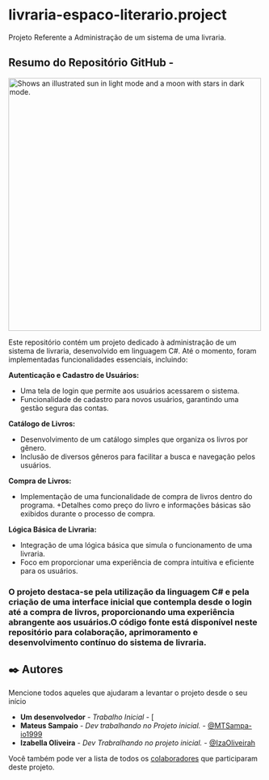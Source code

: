 # livraria-espaco-literario.project
Projeto Referente a Administração de um sistema de uma livraria.

## Resumo do Repositório GitHub - 

 <img widht=500 height=500 alt="Shows an illustrated sun in light mode and a moon with stars in dark mode." src="https://private-user-images.githubusercontent.com/123251786/287715682-e2852d5f-1194-4641-85e8-678bf45cf9df.png?jwt=eyJhbGciOiJIUzI1NiIsInR5cCI6IkpXVCJ9.eyJpc3MiOiJnaXRodWIuY29tIiwiYXVkIjoicmF3LmdpdGh1YnVzZXJjb250ZW50LmNvbSIsImtleSI6ImtleTEiLCJleHAiOjE3MDE2OTc1ODcsIm5iZiI6MTcwMTY5NzI4NywicGF0aCI6Ii8xMjMyNTE3ODYvMjg3NzE1NjgyLWUyODUyZDVmLTExOTQtNDY0MS04NWU4LTY3OGJmNDVjZjlkZi5wbmc_WC1BbXotQWxnb3JpdGhtPUFXUzQtSE1BQy1TSEEyNTYmWC1BbXotQ3JlZGVudGlhbD1BS0lBSVdOSllBWDRDU1ZFSDUzQSUyRjIwMjMxMjA0JTJGdXMtZWFzdC0xJTJGczMlMkZhd3M0X3JlcXVlc3QmWC1BbXotRGF0ZT0yMDIzMTIwNFQxMzQxMjdaJlgtQW16LUV4cGlyZXM9MzAwJlgtQW16LVNpZ25hdHVyZT1kMTU1M2UwMDhmNDE3ZmZmNzQ4NjI5Y2U1ZjAyODM2ZmU3ZjlhOTYyZjZlMWE4MmQzN2YyZGEyOWFhNDBlOTQzJlgtQW16LVNpZ25lZEhlYWRlcnM9aG9zdCZhY3Rvcl9pZD0wJmtleV9pZD0wJnJlcG9faWQ9MCJ9.A6CR8E1GSnKshTlexME2qkE7ZzFVz8yj7uuZundAgtU">

Este repositório contém um projeto dedicado à administração de um sistema de livraria, desenvolvido em linguagem C#.   Até o momento, foram implementadas funcionalidades essenciais, incluindo:

**Autenticação e Cadastro de Usuários:**

 + Uma tela de login que permite aos usuários acessarem o sistema.
+ Funcionalidade de cadastro para novos usuários, garantindo uma gestão segura das contas.

**Catálogo de Livros:**

+ Desenvolvimento de um catálogo simples que organiza os livros por gênero.                                 
+ Inclusão de diversos gêneros para facilitar a busca e navegação pelos usuários.                                   

**Compra de Livros:**

+ Implementação de uma funcionalidade de compra de livros dentro do programa.
+Detalhes como preço do livro e informações básicas são exibidos durante o processo de compra.

**Lógica Básica de Livraria:**

 + Integração de uma lógica básica que simula o funcionamento de uma livraria.
+ Foco em proporcionar uma experiência de compra intuitiva e eficiente para os usuários.

 ### O projeto destaca-se pela utilização da linguagem C# e pela criação de uma interface inicial que contempla desde o login até a compra de livros, proporcionando uma experiência abrangente aos usuários.O código fonte está disponível neste repositório para colaboração, aprimoramento e desenvolvimento contínuo do sistema de livraria.



## ✒️ Autores

Mencione todos aqueles que ajudaram a levantar o projeto desde o seu início

* **Um desenvolvedor** - *Trabalho Inicial* - [
* **Mateus Sampaio** - *Dev trabalhando no Projeto inicial.* - [@MTSampa-io1999](https://github.com/MTSampa-io1999)
* **Izabella Oliveira** - *Dev Trabralhando no projeto inicial.* - [@IzaOliveirah](https://github.com/IzaOliveirah)

Você também pode ver a lista de todos os [colaboradores](https://github.com/usuario/projeto/colaboradores) que participaram deste projeto.







